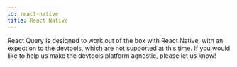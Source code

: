 ```yaml
---
id: react-native
title: React Native
---
```


React Query is designed to work out of the box with React Native, with an expection to the devtools, which are not supported at this time. If you would like to help us make the devtools platform agnostic, please let us know!
